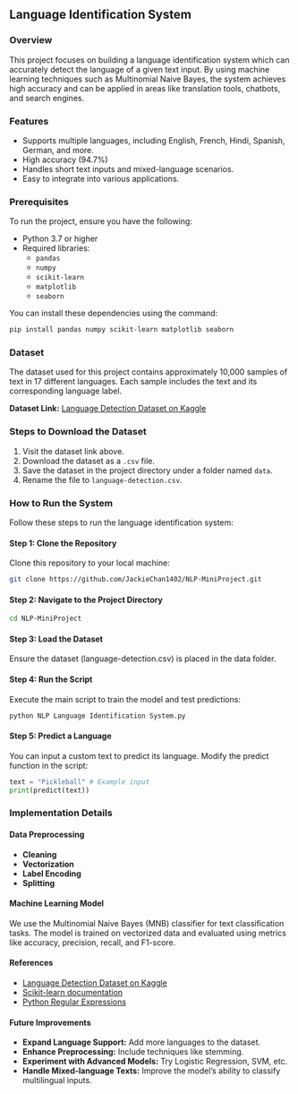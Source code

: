 ## Language Identification System

### Overview
This project focuses on building a language identification system which can accurately detect the language of a given text input. By using machine learning techniques such as Multinomial Naive Bayes, the system achieves high accuracy and can be applied in areas like translation tools, chatbots, and search engines. 

### Features
- Supports multiple languages, including English, French, Hindi, Spanish, German, and more.
- High accuracy (94.7%)
- Handles short text inputs and mixed-language scenarios.
- Easy to integrate into various applications.

### Prerequisites
To run the project, ensure you have the following:
- Python 3.7 or higher
- Required libraries:
  - `pandas`
  - `numpy`
  - `scikit-learn`
  - `matplotlib`
  - `seaborn`

You can install these dependencies using the command:
```bash
pip install pandas numpy scikit-learn matplotlib seaborn
```
### Dataset

The dataset used for this project contains approximately 10,000 samples of text in 17 different languages. Each sample includes the text and its corresponding language label.

**Dataset Link:** [Language Detection Dataset on Kaggle](https://www.kaggle.com/datasets/shubhamjnv770/language-detection)

### Steps to Download the Dataset
1. Visit the dataset link above.
2. Download the dataset as a `.csv` file.
3. Save the dataset in the project directory under a folder named `data`.
4. Rename the file to `language-detection.csv`.

### How to Run the System

Follow these steps to run the language identification system:

#### Step 1: Clone the Repository
Clone this repository to your local machine:
```bash
git clone https://github.com/JackieChan1402/NLP-MiniProject.git
```
#### Step 2: Navigate to the Project Directory
```bash
cd NLP-MiniProject
```
#### Step 3: Load the Dataset
Ensure the dataset (language-detection.csv) is placed in the data folder.
#### Step 4: Run the Script
Execute the main script to train the model and test predictions:
```bash
python NLP Language Identification System.py
```
#### Step 5: Predict a Language
You can input a custom text to predict its language. Modify the predict function in the script:
```python
text = "Pickleball" # Example input
print(predict(text))
```
### Implementation Details

#### Data Preprocessing
- **Cleaning**
- **Vectorization**
- **Label Encoding**
- **Splitting**

#### Machine Learning Model
We use the Multinomial Naive Bayes (MNB) classifier for text classification tasks. The model is trained on vectorized data and evaluated using metrics like accuracy, precision, recall, and F1-score.

#### References
- [Language Detection Dataset on Kaggle](https://www.kaggle.com/datasets/shubhamjnv770/language-detection)
- [Scikit-learn documentation](https://scikit-learn.org/)
- [Python Regular Expressions](https://docs.python.org/3/library/re.html)

#### Future Improvements
- **Expand Language Support:** Add more languages to the dataset.
- **Enhance Preprocessing:** Include techniques like stemming.
- **Experiment with Advanced Models:** Try Logistic Regression, SVM, etc.
- **Handle Mixed-language Texts:** Improve the model’s ability to classify multilingual inputs.


